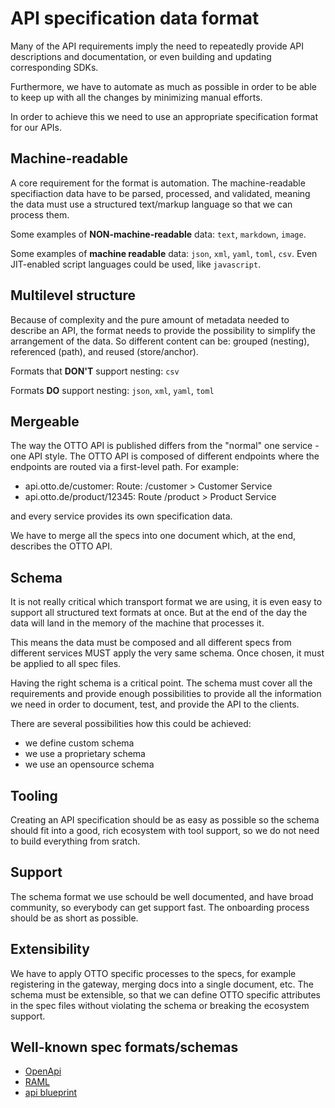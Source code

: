 # API specification data format

Many of the API requirements imply the need to repeatedly provide API descriptions and documentation, or even building and updating corresponding SDKs.

Furthermore, we have to automate as much as possible in order to be able to keep up with all the changes by minimizing manual efforts.

In order to achieve this we need to use an appropriate specification format for our APIs.

## Machine-readable

A core requirement for the format is automation.
The machine-readable specifiaction data have to be parsed, processed, and validated, meaning the data must use a structured text/markup language so that we can process them.

Some examples of **NON-machine-readable** data: `text`, `markdown`, `image`.

Some examples of **machine readable** data: `json`, `xml`, `yaml`, `toml`, `csv`.
Even JIT-enabled script languages could be used, like `javascript`.

## Multilevel structure

Because of complexity and the pure amount of metadata needed to describe an API, the format needs to provide the possibility to simplify the arrangement of the data.
So different content can be: grouped (nesting), referenced (path), and reused (store/anchor).

Formats that **DON'T** support nesting: `csv`

Formats **DO** support nesting: `json`, `xml`, `yaml`, `toml`

## Mergeable

The way the OTTO API is published differs from the "normal" one service - one API style.
The OTTO API is composed of different endpoints where the endpoints are routed via a first-level
path. For example:

- api.otto.de/customer: Route: /customer > Customer Service
- api.otto.de/product/12345: Route /product > Product Service

and every service provides its own specification data.

We have to merge all the specs into one document which, at the end, describes the OTTO API.

## Schema

It is not really critical which transport format we are using, it is even easy to support all
structured text formats at once. But at the end of the day the data will land in the memory of the machine that processes it. 

This means the data must be composed and all different specs from different services MUST apply
the very same schema. Once chosen, it must be applied to all spec files.

Having the right schema is a critical point. The schema must cover all the requirements and provide enough possibilities to provide all the information we need in order to document, test, and provide the API to the clients.

There are several possibilities how this could be achieved: 

- we define custom schema
- we use a proprietary schema
- we use an opensource schema

## Tooling

Creating an API specification should be as easy as possible so the schema should fit into a good, rich ecosystem with tool support, so we do not need to build everything from sratch.

## Support

The schema format we use schould be well documented, and have broad community, so everybody can get support fast.
The onboarding process should be as short as possible.

## Extensibility

We have to apply OTTO specific processes to the specs, for example registering in the gateway, merging docs into a single document, etc. The schema must be extensible, so that we can define OTTO specific attributes in the spec files without violating the schema or breaking the ecosystem support.

## Well-known spec formats/schemas

- [OpenApi](https://www.openapis.org/)
- [RAML](https://raml.org/)
- [api blueprint](https://apiblueprint.org/)